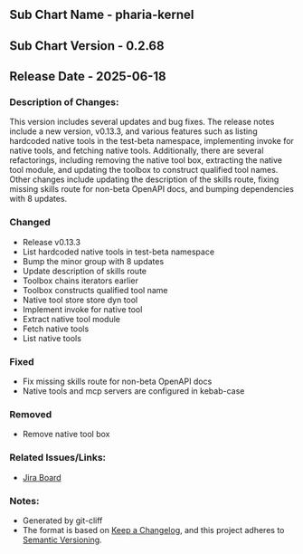 ## Sub Chart Name - pharia-kernel
## Sub Chart Version - 0.2.68
## Release Date - 2025-06-18

### Description of Changes:

This version includes several updates and bug fixes. The release notes include a new version, v0.13.3, and various features such as listing hardcoded native tools in the test-beta namespace, implementing invoke for native tools, and fetching native tools. Additionally, there are several refactorings, including removing the native tool box, extracting the native tool module, and updating the toolbox to construct qualified tool names. Other changes include updating the description of the skills route, fixing missing skills route for non-beta OpenAPI docs, and bumping dependencies with 8 updates.

### Changed

- Release v0.13.3
- List hardcoded native tools in test-beta namespace
- Bump the minor group with 8 updates
- Update description of skills route
- Toolbox chains iterators earlier
- Toolbox constructs qualified tool name
- Native tool store store dyn tool
- Implement invoke for native tool
- Extract native tool module
- Fetch native tools
- List native tools

### Fixed

- Fix missing skills route for non-beta OpenAPI docs
- Native tools and mcp servers are configured in kebab-case

### Removed

- Remove native tool box

### Related Issues/Links:
- [Jira Board](https://aleph-alpha.atlassian.net/jira/software/projects/PK/boards/160)

### Notes:
- Generated by git-cliff
- The format is based on [Keep a Changelog](https://keepachangelog.com/en/1.0.0/),
and this project adheres to [Semantic Versioning](https://semver.org/spec/v2.0.0.html).
